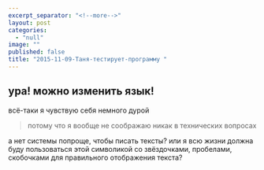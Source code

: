 ```yaml
---
excerpt_separator: "<!--more-->"
layout: post
categories: 
  - "null"
image: ""
published: false
title: "2015-11-09-Таня-тестирует-программу "
---
```






## ура! можно изменить язык! 

всё-таки я чувствую себя немного дурой  

> потому что я вообще не соображаю никак в технических вопросах


а нет системы попроще, чтобы писать тексты? или я всю жизни должна буду пользоваться этой символикой со звёздочками, пробелами, скобочками для правильного отображения текста?
